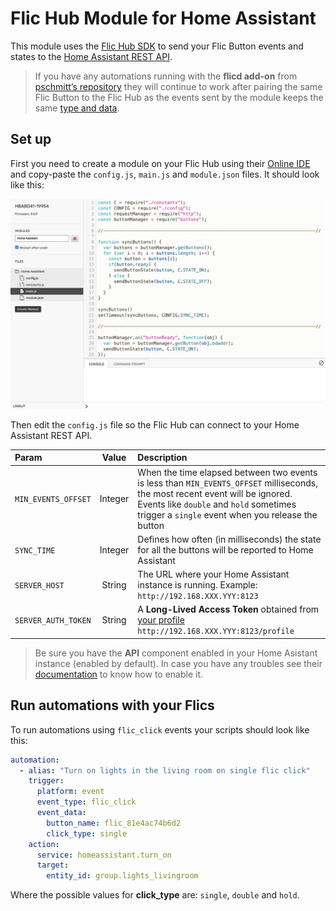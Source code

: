 # Flic Hub Module for Home Assistant

This module uses the [Flic Hub SDK](https://flic.io/flic-hub-sdk) to send your Flic Button events and states to the [Home Assistant REST API](https://developers.home-assistant.io/docs/api/rest).

> If you have any automations running with the **flicd add-on** from [pschmitt’s repository](https://github.com/pschmitt/home-assistant-addons) they will continue to work after pairing the same Flic Button to the Flic Hub as the events sent by the module keeps the same [type and data](https://www.home-assistant.io/integrations/flic).

## Set up

First you need to create a module on your Flic Hub using their [Online IDE](https://hubsdk.flic.io) and copy-paste the `config.js`, `main.js` and `module.json` files. It should look like this:

![Flic Hub Online IDE](../res/FlicHubOnlineIDE.png?raw=true "Flic Hub Online IDE")

Then edit the `config.js` file so the Flic Hub can connect to your Home Assistant REST API.

| Param               | Value   | Description |
| :------------------ | :-----: | :---------- |
| `MIN_EVENTS_OFFSET` | Integer | When the time elapsed between two events is less than `MIN_EVENTS_OFFSET` milliseconds, the most recent event will be ignored. Events like `double` and `hold` sometimes trigger a `single` event when you release the button |
| `SYNC_TIME`         | Integer | Defines how often (in milliseconds) the state for all the buttons will be reported to Home Assistant | 
| `SERVER_HOST`       | String  | The URL where your Home Assistant instance is running. Example: `http://192.168.XXX.YYY:8123` |
| `SERVER_AUTH_TOKEN` | String  | A **Long-Lived Access Token** obtained from [your profile](https://www.home-assistant.io/docs/authentication/#your-account-profile) `http://192.168.XXX.YYY:8123/profile` |

> Be sure you have the **API** component enabled in your Home Asistant instance (enabled by default). In case you have any troubles see their [documentation](https://www.home-assistant.io/integrations/api) to know how to enable it.

## Run automations with your Flics

To run automations using `flic_click` events your scripts should look like this:

```yaml
automation:
  - alias: "Turn on lights in the living room on single flic click"
    trigger:
      platform: event
      event_type: flic_click
      event_data:
        button_name: flic_81e4ac74b6d2
        click_type: single
    action:
      service: homeassistant.turn_on
      target:
        entity_id: group.lights_livingroom
```

Where the possible values for **click_type** are: `single`, `double` and `hold`.